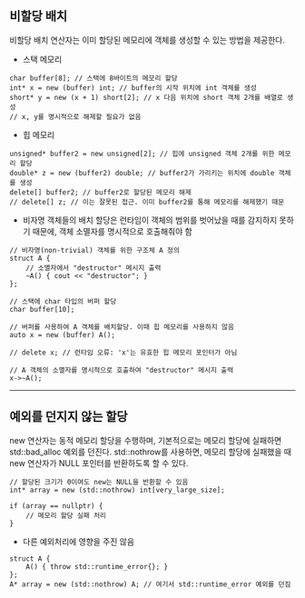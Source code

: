 ## 비할당 배치
비할당 배치 연산자는 이미 할당된 메모리에 객체를 생성할 수 있는 방법을 제공한다.
- 스택 메모리
```
char buffer[8]; // 스택에 8바이트의 메모리 할당
int* x = new (buffer) int; // buffer의 시작 위치에 int 객체를 생성
short* y = new (x + 1) short[2]; // x 다음 위치에 short 객체 2개를 배열로 생성
// x, y를 명시적으로 해제할 필요가 없음
```
- 힙 메모리
```
unsigned* buffer2 = new unsigned[2]; // 힙에 unsigned 객체 2개를 위한 메모리 할당
double* z = new (buffer2) double; // buffer2가 가리키는 위치에 double 객체를 생성
delete[] buffer2; // buffer2로 할당된 메모리 해제
// delete[] z; // 이는 잘못된 접근. 이미 buffer2를 통해 메모리를 해제했기 때문
```
- 비자명 객체들의 배치 할당은 런타임이 객체의 범위를 벗어났을 때를 감지하지 못하기 때문에, 객체 소멸자를 명시적으로 호출해줘야 함
```
// 비자명(non-trivial) 객체를 위한 구조체 A 정의
struct A {
    // 소멸자에서 "destructor" 메시지 출력
    ∼A() { cout << "destructor"; }
};

// 스택에 char 타입의 버퍼 할당
char buffer[10];

// 버퍼를 사용하여 A 객체를 배치할당. 이때 힙 메모리를 사용하지 않음
auto x = new (buffer) A();

// delete x; // 런타임 오류: 'x'는 유효한 힙 메모리 포인터가 아님

// A 객체의 소멸자를 명시적으로 호출하여 "destructor" 메시지 출력
x->∼A(); 
```
---
## 예외를 던지지 않는 할당
new 연산자는 동적 메모리 할당을 수행하며, 기본적으로는 메모리 할당에 실패하면 std::bad_alloc 예외를 던진다. std::nothrow를 사용하면, 메모리 할당에 실패했을 때 new 연산자가 NULL 포인터를 반환하도록 할 수 있다.
```
// 할당된 크기가 0이여도 new는 NULL을 반환할 수 있음
int* array = new (std::nothrow) int[very_large_size];

if (array == nullptr) {
    // 메모리 할당 실패 처리
}
```

- 다른 예외처리에 영향을 주진 않음
```
struct A {
    A() { throw std::runtime_error{}; }
};
A* array = new (std::nothrow) A; // 여기서 std::runtime_error 예외를 던짐
```